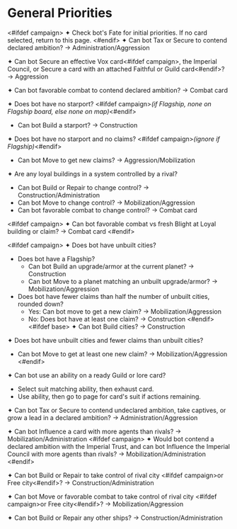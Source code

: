 # General Priorities
<#ifdef campaign>
✦ Check bot's Fate for initial priorities. If no card selected, return to this page.
<#endif>
✦ Can bot Tax or Secure to contend declared ambition? → Administration/Aggression

✦ Can bot Secure an effective Vox card<#ifdef campaign>, the Imperial Council, or Secure a card with an attached Faithful or Guild card<#endif>? → Aggression

✦ Can bot favorable combat to contend declared ambition? → Combat card

✦ Does bot have no starport? <#ifdef campaign>*(if Flagship, none on Flagship board, else none on map)*<#endif>

- Can bot Build a starport? → Construction

✦ Does bot have no starport and no claims? <#ifdef campaign>*(ignore if Flagship)*<#endif>

- Can bot Move to get new claims? → Aggression/Mobilization

✦ Are any loyal buildings in a system controlled by a rival?

- Can bot Build or Repair to change control? → Construction/Administration
- Can bot Move to change control? → Mobilization/Aggression
- Can bot favorable combat to change control? → Combat card

<#ifdef campaign>
✦ Can bot favorable combat vs fresh Blight at Loyal building or claim? → Combat card
<#endif>

<#ifdef campaign>
✦ Does bot have unbuilt cities?

- Does bot have a Flagship?
	- Can bot Build an upgrade/armor at the current planet? → Construction
	- Can bot Move to a planet matching an unbuilt upgrade/armor? → Mobilization/Aggression
- Does bot have fewer claims than half the number of unbuilt cities, rounded down?
	- Yes: Can bot move to get a new claim? → Mobilization/Aggression
	- No: Does bot have at least one claim? → Construction
<#endif>
<#ifdef base>
✦ Can bot Build cities? → Construction

✦ Does bot have unbuilt cities and fewer claims than unbuilt cities?

- Can bot Move to get at least one new claim? → Mobilization/Aggression
<#endif>

✦ Can bot use an ability on a ready Guild or lore card?

- Select suit matching ability, then exhaust card.
- Use ability, then go to page for card's suit if actions remaining.

✦ Can bot Tax or Secure to contend undeclared ambition, take captives, or grow a lead in a declared ambition? → Administration/Aggression

✦ Can bot Influence a card with more agents than rivals? → Mobilization/Administration
<#ifdef campaign>
✦ Would bot contend a declared ambition with the Imperial Trust, and can bot Influence the Imperial Council with more agents than rivals? → Mobilization/Administration
<#endif>

✦ Can bot Build or Repair to take control of rival city <#ifdef campaign>or Free city<#endif>? → Construction/Administration

✦ Can bot Move or favorable combat to take control of rival city <#ifdef campaign>or Free city<#endif>? → Mobilization/Aggression

✦ Can bot Build or Repair any other ships? → Construction/Administration

<div class="pagebreak"> </div>
